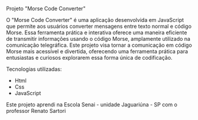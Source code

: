 Projeto "Morse Code Converter"

O "Morse Code Converter" é uma aplicação desenvolvida em JavaScript que permite aos usuários converter mensagens entre texto normal e código Morse. 
Essa ferramenta prática e interativa oferece uma maneira eficiente de transmitir informações usando o código Morse, amplamente utilizado na comunicação telegráfica.
Este projeto visa tornar a comunicação em código Morse mais acessível e divertida, oferecendo uma ferramenta prática para entusiastas e curiosos explorarem essa forma única de codificação.

Tecnologias utilizadas:

- Html
- Css
- JavaScript

Este projeto aprendi na Escola Senai - unidade Jaguariúna - SP com o professor Renato Sartori

